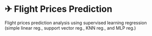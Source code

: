 # ✈ Flight Prices Prediction
Flight prices prediction analysis using supervised learning regression (simple linear reg., support vector reg., KNN reg., and MLP reg.)
